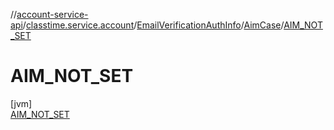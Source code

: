 //[account-service-api](../../../../../index.md)/[classtime.service.account](../../../index.md)/[EmailVerificationAuthInfo](../../index.md)/[AimCase](../index.md)/[AIM_NOT_SET](index.md)

# AIM_NOT_SET

[jvm]\
[AIM_NOT_SET](index.md)
